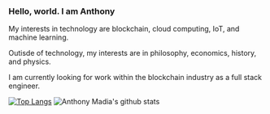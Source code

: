 ### Hello, world. I am Anthony



My interests in technology are blockchain, cloud computing, IoT, and machine learning. 

Outisde of technology, my interests are in philosophy, economics, history, and physics. 

I am currently looking for work within the blockchain industry as a full stack engineer. 




[![Top Langs](https://github-readme-stats.vercel.app/api/top-langs/?username=anthonymadia&layout=compact)](https://github.com/anthonymadia/github-readme-stats) ![Anthony Madia's github stats](https://github-readme-stats.vercel.app/api?username=AnthonyMadia&show_icons=true&theme=s)

